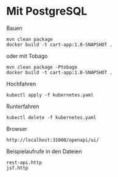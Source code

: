 # Mit PostgreSQL

Bauen
```
mvn clean package
docker build -t cart-app:1.0-SNAPSHOT .
```

oder mit Tobago
```
mvn clean package -Ptobago
docker build -t cart-app:1.0-SNAPSHOT .
```

Hochfahren
```
kubectl apply -f kubernetes.yaml
```

Runterfahren
```
kubectl delete -f kubernetes.yaml
```

Browser
```
http://localhost:31000/openapi/ui/
```

Beispielaufrufe in den Dateien
```
rest-api.http
jsf.http
```
